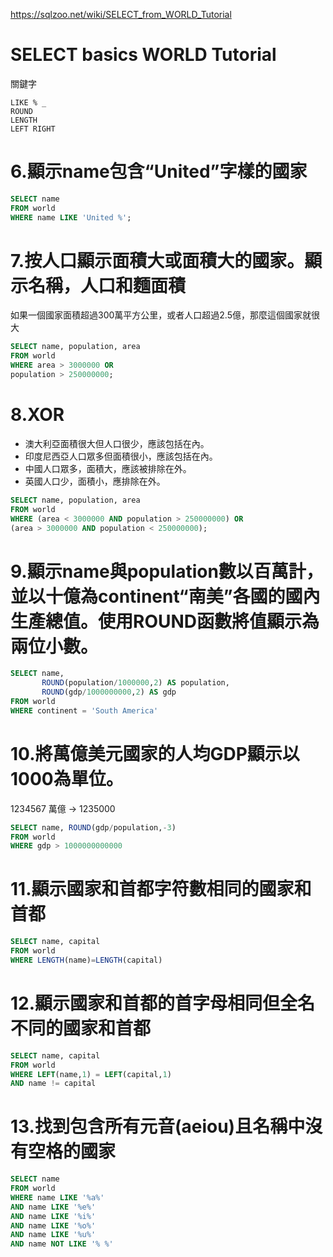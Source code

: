 
https://sqlzoo.net/wiki/SELECT_from_WORLD_Tutorial

# SELECT basics WORLD Tutorial

關鍵字

    LIKE % _ 
    ROUND
    LENGTH
    LEFT RIGHT

# 6.顯示name包含“United”字樣的國家

```sql
SELECT name
FROM world
WHERE name LIKE 'United %';
```

# 7.按人口顯示面積大或面積大的國家。顯示名稱，人口和麵面積

如果一個國家面積超過300萬平方公里，或者人口超過2.5億，那麼這個國家就很大

```sql
SELECT name, population, area
FROM world
WHERE area > 3000000 OR
population > 250000000;
```

# 8.XOR

* 澳大利亞面積很大但人口很少，應該包括在內。
* 印度尼西亞人口眾多但面積很小，應該包括在內。
* 中國人口眾多，面積大，應該被排除在外。
* 英國人口少，面積小，應排除在外。

```sql
SELECT name, population, area
FROM world
WHERE (area < 3000000 AND population > 250000000) OR
(area > 3000000 AND population < 250000000);

```

# 9.顯示name與population數以百萬計，並以十億為continent“南美”各國的國內生產總值。使用ROUND函數將值顯示為兩位小數。

```sql
SELECT name, 
       ROUND(population/1000000,2) AS population, 
       ROUND(gdp/1000000000,2) AS gdp
FROM world
WHERE continent = 'South America'

```

# 10.將萬億美元國家的人均GDP顯示以1000為單位。

1234567 萬億 -> 1235000

```sql
SELECT name, ROUND(gdp/population,-3) 
FROM world
WHERE gdp > 1000000000000 

```

# 11.顯示國家和首都字符數相同的國家和首都

```sql
SELECT name, capital
FROM world
WHERE LENGTH(name)=LENGTH(capital)
```

# 12.顯示國家和首都的首字母相同但全名不同的國家和首都

```sql
SELECT name, capital
FROM world
WHERE LEFT(name,1) = LEFT(capital,1)
AND name != capital
```

# 13.找到包含所有元音(aeiou)且名稱中沒有空格的國家

```sql
SELECT name
FROM world
WHERE name LIKE '%a%' 
AND name LIKE '%e%'
AND name LIKE '%i%'
AND name LIKE '%o%'
AND name LIKE '%u%'
AND name NOT LIKE '% %'
```